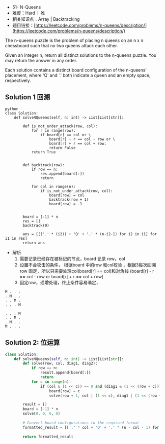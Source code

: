 
* 51- N-Queens
* 难度：Hard｜ 难
* 相关知识点：Array | Backtracking
* 题目链接：[https://leetcode.com/problems/n-queens/description/](https://leetcode.com/problems/n-queens/description/)


The n-queens puzzle is the problem of placing n queens on an n x n chessboard such that no two queens attack each other.

Given an integer n, return all distinct solutions to the n-queens puzzle. You may return the answer in any order.

Each solution contains a distinct board configuration of the n-queens' placement, where 'Q' and '.' both indicate a queen and an empty space, respectively.


## Solution 1 回溯
```
python
class Solution:
    def solveNQueens(self, n: int) -> List[List[str]]:

        def is_not_under_attack(row, col):
            for r in range(row):
                if board[r] == col or \
                    board[r] - r == col - row or \
                    board[r] + r == col + row:
                    return False
            return True
            
            
        def backtrack(row):
            if row == n:
                res.append(board[:])
                return 

            for col in range(n):
                if is_not_under_attack(row, col):
                    board[row] = col
                    backtrack(row + 1)
                    board[row] = -1
                    

        board = [-1] * n
        res = []
        backtrack(0)
        
        ans = [[('.' * (i2)) + 'Q' + '.' * (n-i2-1) for i2 in i1] for i1 in res]
        return ans    

```
* 解析
  1. 需要记录已经存在被标记的节点，board 记录 row，col
  2. 设置不会攻击的条件， 根据board 中的row 和col校验 ，根据3每次回溯row 固定，所以只需要处理col(board[r] == col)和对角线 (board[r] - r == col - row or board[r] + r == col + row)
  3. 固定row，递增处理，终止条件容易确定，

```board[r] - r == col - row 
M . . .
. M . .
. . M .
. . . M
```

``` board[r] + r == col + row)
. . . M
. . M .
. M . .
M . . .
```

## Solution 2: 位运算
```python
class Solution:
    def solveNQueens(self, n: int) -> List[List[str]]:
        def solve(row, col, diag1, diag2):
            if row == n:
                result.append(board[:])
                return
            for c in range(n):
                if (col & (1 << c)) == 0 and (diag1 & (1 << (row + c))) == 0 and (diag2 & (1 << (row - c + n - 1))) == 0:
                    board[row] = c
                    solve(row + 1, col | (1 << c), diag1 | (1 << (row + c)), diag2 | (1 << (row - c + n - 1)))

        result = []
        board = [-1] * n
        solve(0, 0, 0, 0)
        
        # Convert board configurations to the required format
        formatted_result = [['.' * col + 'Q' + '.' * (n - col - 1) for col in sol] for sol in result]
        
        return formatted_result

```
